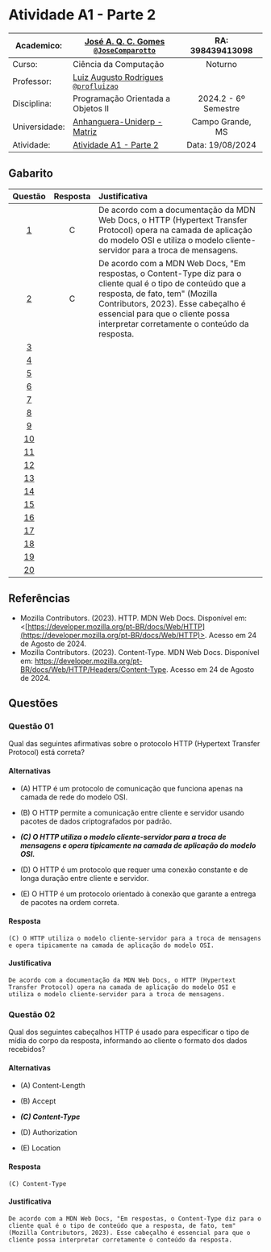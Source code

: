 # Atividade A1 - Parte 2

| Academico:    | [José A. Q. C. Gomes <code>@JoseComparotto</code>](https://github.com/JoseComparotto) | RA: 398439413098     |
| ------------- | ------------------------------------------------------------------------------------- | :------------------: |
| Curso:        | Ciência da Computação                                                                 | Noturno              |
| Professor:    | [Luiz Augusto Rodrigues <code>@profluizao</code>](https://github.com/profluizao)      |                      |
| Disciplina:   | Programação Orientada a Objetos II                                                    | 2024.2 - 6º Semestre |
| Universidade: | [Anhanguera-Uniderp - Matriz](https://www.uniderp.com.br/)                            | Campo Grande, MS     |
| Atividade:    | [Atividade A1 - Parte 2](docs/POO2%20-%20Atividade%20A1-2.pdf)                        | Data: 19/08/2024     |

<h2 id="gabarito">Gabarito</h2>

| **Questão**        | **Resposta** | **Justificativa** 
| :----------------: | :----------: | :----------------
|  [1](#questao-q1)  | C            | De acordo com a documentação da MDN Web Docs, o HTTP (Hypertext Transfer Protocol) opera na camada de aplicação do modelo OSI e utiliza o modelo cliente-servidor para a troca de mensagens.
|  [2](#questao-q2)  | C            | De acordo com a MDN Web Docs, "Em respostas, o Content-Type diz para o cliente qual é o tipo de conteúdo que a resposta, de fato, tem" (Mozilla Contributors, 2023). Esse cabeçalho é essencial para que o cliente possa interpretar corretamente o conteúdo da resposta.
|  [3](#questao-q3)  |              | 
|  [4](#questao-q4)  |              | 
|  [5](#questao-q5)  |              | 
|  [6](#questao-q6)  |              | 
|  [7](#questao-q7)  |              |	
|  [8](#questao-q8)  |              | 
|  [9](#questao-q9)  |              | 
| [10](#questao-q10) |              | 
| [11](#questao-q11) |              | 
| [12](#questao-q12) |              | 
| [13](#questao-q13) |              | 
| [14](#questao-q14) |              | 
| [15](#questao-q15) |              | 
| [16](#questao-q16) |              | 
| [17](#questao-q17) |              | 
| [18](#questao-q18) |              | 
| [19](#questao-q19) |              | 
| [20](#questao-q20) |              | 

<h2 id="referencias">Referências</h2>

- Mozilla Contributors. (2023). HTTP. MDN Web Docs. Disponível em: <[https://developer.mozilla.org/pt-BR/docs/Web/HTTP](https://developer.mozilla.org/pt-BR/docs/Web/HTTP)>. Acesso em 24 de Agosto de 2024.
- Mozilla Contributors. (2023). Content-Type. MDN Web Docs. Disponível em: [<https://developer.mozilla.org/pt-BR/docs/Web/HTTP/Headers/Content-Type>](https://developer.mozilla.org/pt-BR/docs/Web/HTTP/Headers/Content-Type). Acesso em 24 de Agosto de 2024.

<h2 id="questoes">Questões</h2>
  
<h3 id="questao-q1">Questão 01</h3>

Qual das seguintes afirmativas sobre o protocolo HTTP (Hypertext Transfer Protocol) está correta?

<h4 id="alternativas-q1">Alternativas</h4>

- (A) HTTP é um protocolo de comunicação que funciona apenas na camada de rede do modelo OSI.

- (B) O HTTP permite a comunicação entre cliente e servidor usando pacotes de dados criptografados por padrão.

- ***(C) O HTTP utiliza o modelo cliente-servidor para a troca de mensagens e opera tipicamente na camada de aplicação do modelo OSI.***

- (D) O HTTP é um protocolo que requer uma conexão constante e de longa duração entre cliente e servidor.

- (E) O HTTP é um protocolo orientado à conexão que garante a entrega de pacotes na ordem correta.

<h4 id="resposta-q1">Resposta</h4>

```palin
(C) O HTTP utiliza o modelo cliente-servidor para a troca de mensagens e opera tipicamente na camada de aplicação do modelo OSI.
```

<h4 id="justificativa-q1">Justificativa</h4>

```plain
De acordo com a documentação da MDN Web Docs, o HTTP (Hypertext Transfer Protocol) opera na camada de aplicação do modelo OSI e utiliza o modelo cliente-servidor para a troca de mensagens.
```

<h3 id="questao-q2">Questão 02</h3>

Qual dos seguintes cabeçalhos HTTP é usado para especificar o tipo de mídia do corpo da resposta, informando ao cliente o formato dos dados recebidos?

<h4 id="alternativas-q2">Alternativas</h4>

- (A) Content-Length

- (B) Accept

- ***(C) Content-Type***

- (D) Authorization

- (E) Location

<h4 id="resposta-q2">Resposta</h4>

```palin
(C) Content-Type
```

<h4 id="justificativa-q2">Justificativa</h4>

```plain
De acordo com a MDN Web Docs, "Em respostas, o Content-Type diz para o cliente qual é o tipo de conteúdo que a resposta, de fato, tem" (Mozilla Contributors, 2023). Esse cabeçalho é essencial para que o cliente possa interpretar corretamente o conteúdo da resposta.
```


